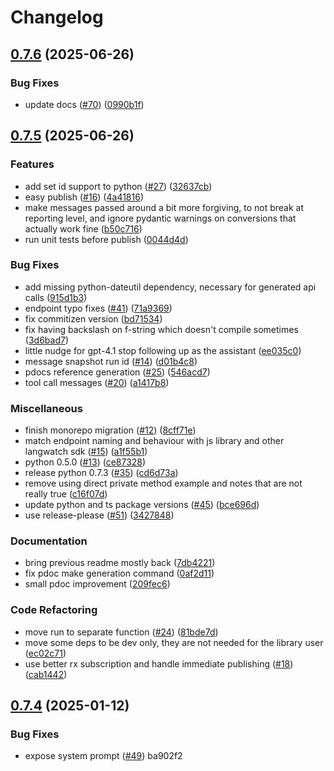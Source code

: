 # Changelog

## [0.7.6](https://github.com/langwatch/scenario/compare/python/v0.7.5...python/v0.7.6) (2025-06-26)


### Bug Fixes

* update docs ([#70](https://github.com/langwatch/scenario/issues/70)) ([0990b1f](https://github.com/langwatch/scenario/commit/0990b1fcfc652171dd0b9b7bc25a4d61c7fc8121))

## [0.7.5](https://github.com/langwatch/scenario/compare/python/v0.7.4...python/v0.7.5) (2025-06-26)


### Features

* add set id support to python ([#27](https://github.com/langwatch/scenario/issues/27)) ([32637cb](https://github.com/langwatch/scenario/commit/32637cb847fec4c52d39f0250aaeee496a24b3b6))
* easy publish ([#16](https://github.com/langwatch/scenario/issues/16)) ([4a41816](https://github.com/langwatch/scenario/commit/4a41816ea5b97f9dc19e9a69fac524d39092011f))
* make messages passed around a bit more forgiving, to not break at reporting level, and ignore pydantic warnings on conversions that actually work fine ([b50c716](https://github.com/langwatch/scenario/commit/b50c716758229e3e1478f941588c1540772767af))
* run unit tests before publish ([0044d4d](https://github.com/langwatch/scenario/commit/0044d4da722adf72d72dd4a4465cc5b886229988))


### Bug Fixes

* add missing python-dateutil dependency, necessary for generated api calls ([915d1b3](https://github.com/langwatch/scenario/commit/915d1b34e0008dcac2d620033a6fcecd0f12408c))
* endpoint typo fixes ([#41](https://github.com/langwatch/scenario/issues/41)) ([71a9369](https://github.com/langwatch/scenario/commit/71a93691cbe9244b339e9bd481eeea9412bcf8ad))
* fix commitizen version ([bd71534](https://github.com/langwatch/scenario/commit/bd71534ee228644bf79ea1efb366f5515c1ae03b))
* fix having backslash on f-string which doesn't compile sometimes ([3d6bad7](https://github.com/langwatch/scenario/commit/3d6bad7595407725d330cc7cfe2e8ee50d112851))
* little nudge for gpt-4.1 stop following up as the assistant ([ee035c0](https://github.com/langwatch/scenario/commit/ee035c0399a38cd7150168048db352f39ea0b61b))
* message snapshot run id ([#14](https://github.com/langwatch/scenario/issues/14)) ([d01b4c8](https://github.com/langwatch/scenario/commit/d01b4c84e2a001e61169442558efa3d3d63e0bff))
* pdocs reference generation ([#25](https://github.com/langwatch/scenario/issues/25)) ([546acd7](https://github.com/langwatch/scenario/commit/546acd73d143e968ffbd3247f03627cc68077892))
* tool call messages ([#20](https://github.com/langwatch/scenario/issues/20)) ([a1417b8](https://github.com/langwatch/scenario/commit/a1417b85c00670e71ad89e201bb96c0416d7b762))


### Miscellaneous

* finish monorepo migration ([#12](https://github.com/langwatch/scenario/issues/12)) ([8cff71e](https://github.com/langwatch/scenario/commit/8cff71e6c98f72b760603e6ddd6275882f2d9540))
* match endpoint naming and behaviour with js library and other langwatch sdk ([#15](https://github.com/langwatch/scenario/issues/15)) ([a1f55b1](https://github.com/langwatch/scenario/commit/a1f55b17bf2dff4250ab1843fb054c100563dd5d))
* python 0.5.0 ([#13](https://github.com/langwatch/scenario/issues/13)) ([ce87328](https://github.com/langwatch/scenario/commit/ce87328ad23e3dc085bd18f46a6cc7632f032471))
* release python 0.7.3 ([#35](https://github.com/langwatch/scenario/issues/35)) ([cd6d73a](https://github.com/langwatch/scenario/commit/cd6d73af7701ba192e0c5647bcc9101fb1ce2bd5))
* remove using direct private method example and notes that are not really true ([c16f07d](https://github.com/langwatch/scenario/commit/c16f07de3e3a852423d9b3c8e7f360cc372fec46))
* update python and ts package versions ([#45](https://github.com/langwatch/scenario/issues/45)) ([bce696d](https://github.com/langwatch/scenario/commit/bce696de47e6b16cb4ee447a13573b60f68a202a))
* use release-please ([#51](https://github.com/langwatch/scenario/issues/51)) ([3427848](https://github.com/langwatch/scenario/commit/342784875bd3ffa8fbf39b8ecca3a14ec8fb8661))


### Documentation

* bring previous readme mostly back ([7db4221](https://github.com/langwatch/scenario/commit/7db422102f01db61b3ff68fd59b59181663512f3))
* fix pdoc make generation command ([0af2d11](https://github.com/langwatch/scenario/commit/0af2d11b4b9e97df6ad5fcb83fdea983480a8594))
* small pdoc improvement ([209fec6](https://github.com/langwatch/scenario/commit/209fec658e218873616991f6f3433aa0ca7e28a5))


### Code Refactoring

* move run to separate function ([#24](https://github.com/langwatch/scenario/issues/24)) ([81bde7d](https://github.com/langwatch/scenario/commit/81bde7d73378ebcb3718e4f1c2e084df8c7b1486))
* move some deps to be dev only, they are not needed for the library user ([ec02c71](https://github.com/langwatch/scenario/commit/ec02c71ab1be454be24e4a188e831a86dc3b6156))
* use better rx subscription and handle immediate publishing ([#18](https://github.com/langwatch/scenario/issues/18)) ([cab1442](https://github.com/langwatch/scenario/commit/cab14420b202bb9493b1cb84cf0e384330b2b94b))

## [0.7.4](https://github.com/langwatch/scenario/compare/python/v0.7.3...python/v0.7.4) (2025-01-12)

### Bug Fixes

- expose system prompt ([#49](https://github.com/langwatch/scenario/issues/49)) ba902f2
